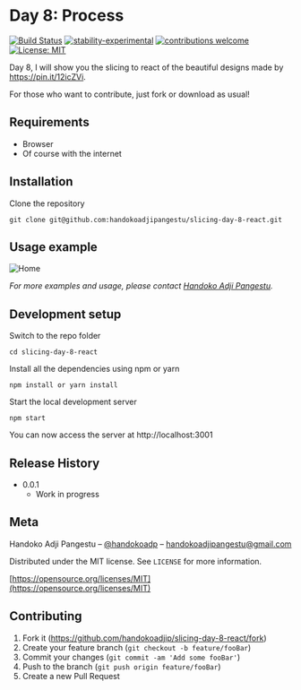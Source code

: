 # Day 8: Process

[![Build Status](https://travis-ci.org/dwyl/esta.svg?branch=master)](https://github.com/handokoadjip/slicing-day-8-react)
[![stability-experimental](https://img.shields.io/badge/stability-experimental-orange.svg)](https://github.com/handokoadjip/slicing-day-8-react)
[![contributions welcome](https://img.shields.io/badge/contributions-welcome-brightgreen.svg?style=flat)](https://github.com/handokoadjip/slicing-day-8-react/fork)
[![License: MIT](https://img.shields.io/badge/License-MIT-yellow.svg)](https://opensource.org/licenses/MIT)

Day 8, I will show you the slicing to react of the beautiful designs made by https://pin.it/12icZVi.

For those who want to contribute, just fork or download as usual!

## Requirements

- Browser
- Of course with the internet

## Installation

Clone the repository

    git clone git@github.com:handokoadjipangestu/slicing-day-8-react.git

## Usage example

![Home](https://bebaskripsi.000webhostapp.com/slicing-day-8/home.png)

_For more examples and usage, please contact [Handoko Adji Pangestu](https://www.instagram.com/handokoadp/)._

## Development setup

Switch to the repo folder

    cd slicing-day-8-react

Install all the dependencies using npm or yarn

    npm install or yarn install

Start the local development server

    npm start

You can now access the server at http://localhost:3001

## Release History

- 0.0.1
  - Work in progress

## Meta

Handoko Adji Pangestu – [@handokoadp](https://www.instagram.com/handokoadp/) – handokoadjipangestu@gmail.com

Distributed under the MIT license. See `LICENSE` for more information.

[https://opensource.org/licenses/MIT](https://opensource.org/licenses/MIT)

## Contributing

1. Fork it (<https://github.com/handokoadjip/slicing-day-8-react/fork>)
2. Create your feature branch (`git checkout -b feature/fooBar`)
3. Commit your changes (`git commit -am 'Add some fooBar'`)
4. Push to the branch (`git push origin feature/fooBar`)
5. Create a new Pull Request
